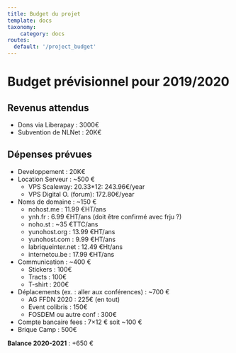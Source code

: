 ```yaml
---
title: Budget du projet
template: docs
taxonomy:
    category: docs
routes:
  default: '/project_budget'
---
```


# Budget prévisionnel pour 2019/2020

## Revenus attendus

* Dons via Liberapay : 3000€
* Subvention de NLNet : 20K€

## Dépenses prévues

* Developpement : 20K€
* Location Serveur : ~500 €
  * VPS Scaleway: 20.33*12: 243.96€/year
  * VPS Digital O. (forum): 172.80€/year
* Noms de domaine : ~150 €
  * nohost.me : 11.99 €HT/ans
  * ynh.fr : 6.99 €HT/ans (doit être confirmé avec frju ?)
  * noho.st : ~35 €TTC/ans
  * yunohost.org : 13.99 €HT/ans
  * yunohost.com : 9.99 €HT/ans
  * labriqueinter.net : 12.49 €Ht/ans
  * internetcu.be : 17.99 €HT/ans
* Communication : ~400 €
  * Stickers : 100€
  * Tracts : 100€
  * T-shirt : 200€
* Déplacements (ex. : aller aux conférences) : ~700 €
  * AG FFDN 2020 : 225€ (en tout)
  * Event colibris : 150€
  * FOSDEM ou autre conf : 300€
* Compte bancaire fees : 7×12 € soit ~100 €
* Brique Camp : 500€

**Balance 2020-2021** : +650 €
